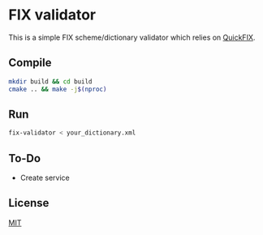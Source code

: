 # FIX validator

This is a simple FIX scheme/dictionary validator which relies on [QuickFIX](https://github.com/quickfix/quickfix).

## Compile

```bash
mkdir build && cd build
cmake .. && make -j$(nproc)
```

## Run

```bash
fix-validator < your_dictionary.xml
```

## To-Do

- Create service

## License

[MIT](https://github.com/whoan/fix-validator/blob/master/LICENSE)
